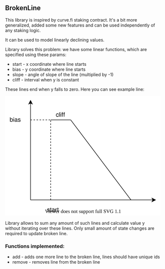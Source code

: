 ## BrokenLine

This library is inspired by curve.fi staking contract. It's a bit more generalized, added some new features and can be used independently of any staking logic.

It can be used to model linearly declining values.

Library solves this problem: we have some linear functions, which are specified using these params:
- start - x coordinate where line starts
- bias - y coordinate where line starts
- slope - angle of slope of the line (multiplied by -1)
- cliff - interval when y is constant

These lines end when y falls to zero. Here you can see example line:

![Staking 2](documents/line.svg)

Library allows to sum any amount of such lines and calculate value y without iterating over these lines. Only small amount of state changes are required to update broken line.

### Functions implemented:

- add - adds one more line to the broken line, lines should have unique ids
- remove - removes line from the broken line